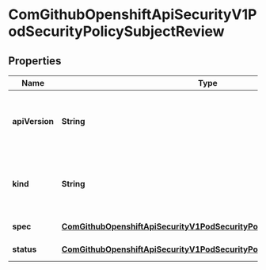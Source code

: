 
# ComGithubOpenshiftApiSecurityV1PodSecurityPolicySubjectReview

## Properties
Name | Type | Description | Notes
------------ | ------------- | ------------- | -------------
**apiVersion** | **String** | APIVersion defines the versioned schema of this representation of an object. Servers should convert recognized schemas to the latest internal value, and may reject unrecognized values. More info: https://git.k8s.io/community/contributors/devel/sig-architecture/api-conventions.md#resources |  [optional]
**kind** | **String** | Kind is a string value representing the REST resource this object represents. Servers may infer this from the endpoint the client submits requests to. Cannot be updated. In CamelCase. More info: https://git.k8s.io/community/contributors/devel/sig-architecture/api-conventions.md#types-kinds |  [optional]
**spec** | [**ComGithubOpenshiftApiSecurityV1PodSecurityPolicySubjectReviewSpec**](ComGithubOpenshiftApiSecurityV1PodSecurityPolicySubjectReviewSpec.md) | spec defines specification for the PodSecurityPolicySubjectReview. | 
**status** | [**ComGithubOpenshiftApiSecurityV1PodSecurityPolicySubjectReviewStatus**](ComGithubOpenshiftApiSecurityV1PodSecurityPolicySubjectReviewStatus.md) | status represents the current information/status for the PodSecurityPolicySubjectReview. |  [optional]



